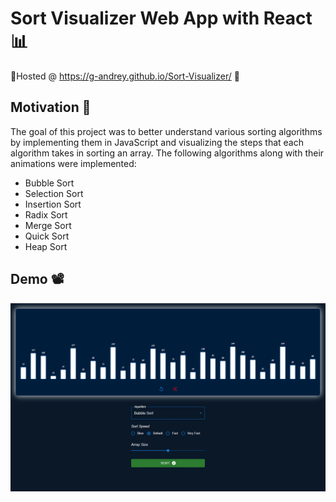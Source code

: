 # Sort Visualizer Web App with React :bar_chart:

🌟Hosted @ https://g-andrey.github.io/Sort-Visualizer/ 🌟

## Motivation 🎯
The goal of this project was to better understand various sorting algorithms by implementing them in JavaScript and visualizing the steps that each algorithm takes in sorting an array. 
The following algorithms along with their animations were implemented:
- Bubble Sort
- Selection Sort
- Insertion Sort
- Radix Sort
- Merge Sort
- Quick Sort
- Heap Sort

## Demo 📽️
![](https://github.com/G-Andrey/Gif-Storage/blob/main/SortVisualizer/SortVisualizerDemo.gif)
